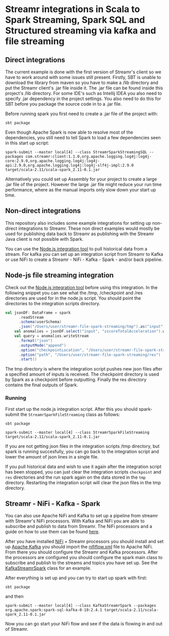 # Streamr integrations in Scala to Spark Streaming, Spark SQL and Structured streaming via kafka and file streaming

## Direct integrations
The current example is done with the first version of Streamr's client so we have to work around with some issues still present. Firstly, SBT is unable to download the library from maven so you have to make a /lib directory and put the Streamr client's .jar file inside it. The .jar file can be found inside this project's /lib directory. For some IDE's such as Intellij IDEA you also need to specify .jar dependency in the project settings. You also need to do this for SBT before you package the source code in to a .jar file.

Before running spark you first need to create a .jar file of the project with:

```
sbt package
```

Even though Apache Spark is now able to resolve most of the dependencies, you still need to tell Spark to load a few dependencies seen in this start up script:

```
spark-submit --master local[4] --class StreamrSparkStreamingSQL --packages com.streamr:client:1.1.0,org.apache.logging.log4j:log4j-core:2.9.0,org.apache.logging.log4j:log4j-api:2.9.0,org.apache.logging.log4j:log4j-slf4j-impl:2.9.0 target/scala-2.11/scala-spark_2.11-0.1.jar
```

Alternatively you could set up Assembly for your project to create a large .jar file of the project. However the large .jar file might reduce your run time performance, where as the manual imports only slow down your start up time.

## Non-direct integrations

This repository also includes some example integrations for setting up non-direct integrations to Streamr. These non direct examples would mostly be used for publishing data back to Streamr as publishing with the Streamr Java client is not possible with Spark. 

You can use the [Node.js integration tool](../streamr-file-spark-streaming) to pull historical data from a stream. For kafka you can set up an integration script from Streamr to Kafka or use NiFi to create a Streamr - NiFi - Kafka - Spark - and/or back pipeline.

## Node-js file streaming integration

Check out the [Node.js integration tool](../streamr-file-spark-streaming) before using this integration. In the following snippet you can see what the /tmp, /checkpoint and /res directories are used for in the node.js script. You should point the directories to the integration scripts directory.

``` scala
val jsonDF: DataFrame = spark
      .readStream
      .schema(userSchema)
      .json("/Users/user/streamr-file-spark-streaming/tmp").as("input")
    val anomalies = jsonDF.select("input", "zscoreTotalAcceleration").where("zscoreTotalAcceleration < (-0.5) OR zscoreTotalAcceleration > 0.5")
    val query = anomalies.writeStream
      .format("json")
      .outputMode("append")
      .option("checkpointLocation", "/Users/user/streamr-file-spark-streaming/checkpoint")
      .option("path", "/Users/user/streamr-file-spark-streaming/res")
      .start()
```

The tmp directory is where the integration script pushes new json files after a specified amount of inputs is received. The checkpoint directory is used by Spark as a checkpoint before outputting. Finally the res directory contains the final outputs of Spark.

### Running
First start up the node.js integration script. After this you should spark-submit the `StreamrSparkFileStreaming` class as follows:

```
sbt package
```

```
spark-submit --master local[4] --class StreamrSparkFileStreaming target/scala-2.11/scala-spark_2.11-0.1.jar
````

If you are not getting json files in the integration scripts /tmp directory, but spark is running succesfully, you can go back to the integration script and lower the amount of json lines in a single file. 

If you pull historical data and wish to use it again after the integration script has been stopped, you can just clear the integration scripts `checkpoint` and `res` directories and the run spark again on the data stored in the `tmp` directory. Restarting the integration script will clear the json files in the tmp directory.

## Streamr - NiFi - Kafka - Spark

You can also use Apache NiFi and Kafka to set up a pipeline from streamr with Streamr's NiFi processors. With Kafka and NiFi you are able to subscribe and publish to data from Streamr. The NiFi processors and a guide on how to use them can be found [here](https://github.com/streamr-dev/streamr-nifi). 

After you have installed [NiFi](https://nifi.apache.org/) + Streamr processors you should install and set up [Apache Kafka](https://kafka.apache.org/) you should import the [nififlow.xml](../nififlow.xml) file to Apache NiFi. From there you should configure the Streamr and Kafka processors. After the processors are configured you should configure the spark main class to subscribe and publish to the streams and topics you have set up. See the [KafkaStreamrSpark](./src/main/scala/KafkaStreamrSpark.scala) class for an example.

After everything is set up and you can try to start up spark with first:
```
sbt package
```

and then

```
spark-submit --master local[4] --class KafkaStreamrSpark --packages org.apache.spark:spark-sql-kafka-0-10:2.4.1 target/scala-2.11/scala-spark_2.11-0.1.jar
```

Now you can go start your NiFi flow and see if the data is flowing in and out of Streamr.
